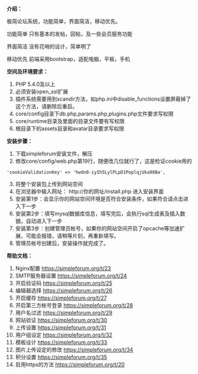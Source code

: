 **介绍：**

极简论坛系统，功能简单，界面简洁，移动优先。

功能简单
只有基本的发帖，回帖，及一些会员服务功能

界面简洁
没有花哨的设计，简单明了

移动优先
前端采用bootstrap，适配电脑，平板，手机

**空间及环境要求：**

1. PHP 5.4.0及以上
2. 必须安装open_ssl扩展
3. 插件系统需要用到scandir方法，如php.ini中disable_functions设置屏蔽掉了这个方法，请删除后重启。
4. core/config目录下db.php,params.php,plugins.php文件要求写权限
5. core/runtime目录及里面的目录文件要有写权限
6. 根目录下的assets目录和avatar目录要求写权限

**安装步骤：**

1. 下载simpleforum安装文件，解压
2. 修改core/config/web.php第19行，随便改几位就行了，这是检证cookie用的
 ```
 'cookieValidationKey' => 'hwdn8-iyIh5LylPLpD1PoplqjUka98Ba',
 ```
3. 将整个安装包上传到网站空间
4. 在浏览器中输入网址： http://你的网址/install.php 进入安装界面
5. 安装第1步：会显示你的网站空间环境是否符合安装条件，如果符合请点击进入下一步
6. 安装第2步：填写mysql数据库信息，填写完后，会执行sql生成表及插入数据，自动进入下一步
7. 安装第3步：创建管理员帐号，如果你的网站空间开启了opcache等加速扩展，可能会报错，请稍等片刻，再重新填写。
8. 管理员帐号创建后，安装操作就完成了。

**帮助文档：**

1. Nginx配置 https://simpleforum.org/t/23
2. SMTP服务器设置 https://simpleforum.org/t/24
3. 开启验证码 https://simpleforum.org/t/25
4. 编辑器选择 https://simpleforum.org/t/26
5. 开启缓存 https://simpleforum.org/t/27
6. 开启第三方帐号登录 https://simpleforum.org/t/28
7. 用户名过滤 https://simpleforum.org/t/29
8. 网站验证 https://simpleforum.org/t/30
9. 上传设置 https://simpleforum.org/t/31
10. 用户组设定 https://simpleforum.org/t/32
10. 模板设计 https://simpleforum.org/t/33
11. 图片上传设定的修改 https://simpleforum.org/t/34
12. 积分设置 https://simpleforum.org/t/35
13. 启用https的方法 https://simpleforum.org/t/20
